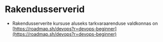 # Rakendusserverid
- Rakendusserverite kursuse aluseks tarkvaraarenduse valdkonnas on [https://roadmap.sh/devops?r=devops-beginner](https://roadmap.sh/devops?r=devops-beginner)

